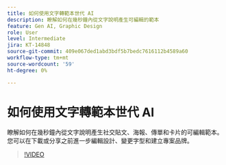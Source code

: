 ```yaml
---
title: 如何使用文字轉範本世代 AI
description: 瞭解如何在幾秒鐘內從文字說明產生可編輯的範本
feature: Gen AI, Graphic Design
role: User
level: Intermediate
jira: KT-14848
source-git-commit: 409e067ded1abd3bdf5b7bedc7616112b4589a60
workflow-type: tm+mt
source-wordcount: '59'
ht-degree: 0%

---
```


# 如何使用文字轉範本世代 AI

瞭解如何在幾秒鐘內從文字說明產生社交貼文、海報、傳單和卡片的可編輯範本。 您可以在下載或分享之前進一步編輯設計、變更字型和建立專案品牌。

>[!VIDEO](https://video.tv.adobe.com/v/3427022?quality=12&learn=on&hidetitle=true)
